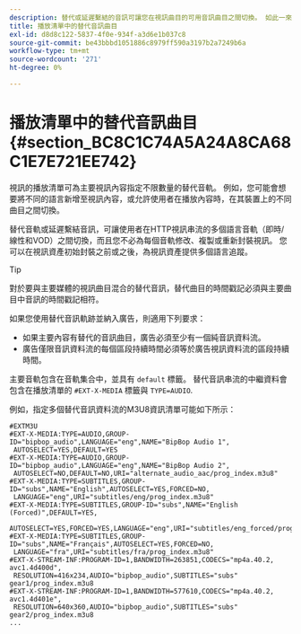 ```yaml
---
description: 替代或延遲繫結的音訊可讓您在視訊曲目的可用音訊曲目之間切換。 如此一來，使用者就能在播放視訊時選取語言追蹤。
title: 播放清單中的替代音訊曲目
exl-id: d8d8c122-5837-4f0e-934f-a3d6e1b037c8
source-git-commit: be43bbbd1051886c8979ff590a3197b2a7249b6a
workflow-type: tm+mt
source-wordcount: '271'
ht-degree: 0%

---
```


# 播放清單中的替代音訊曲目 {#section_BC8C1C74A5A24A8CA68C1E7E721EE742}

視訊的播放清單可為主要視訊內容指定不限數量的替代音軌。 例如，您可能會想要將不同的語言新增至視訊內容，或允許使用者在播放內容時，在其裝置上的不同曲目之間切換。

替代音軌或延遲繫結音訊，可讓使用者在HTTP視訊串流的多個語言音軌（即時/線性和VOD）之間切換，而且您不必為每個音軌修改、複製或重新封裝視訊。 您可以在視訊資產初始封裝之前或之後，為視訊資產提供多個語言追蹤。

>[!TIP]
>
>對於要與主要媒體的視訊曲目混合的替代音訊，替代曲目的時間戳記必須與主要曲目中音訊的時間戳記相符。

如果您使用替代音訊軌跡並納入廣告，則適用下列要求：

* 如果主要內容有替代的音訊曲目，廣告必須至少有一個純音訊資料流。
* 廣告僅限音訊資料流的每個區段持續時間必須等於廣告視訊資料流的區段持續時間。

主要音軌包含在音軌集合中，並具有 `default` 標籤。 替代音訊串流的中繼資料會包含在播放清單的 `#EXT-X-MEDIA` 標籤與 `TYPE=AUDIO`.

例如，指定多個替代音訊資料流的M3U8資訊清單可能如下所示：

```
#EXTM3U 
#EXT-X-MEDIA:TYPE=AUDIO,GROUP-ID="bipbop_audio",LANGUAGE="eng",NAME="BipBop Audio 1", 
 AUTOSELECT=YES,DEFAULT=YES 
#EXT-X-MEDIA:TYPE=AUDIO,GROUP-ID="bipbop_audio",LANGUAGE="eng",NAME="BipBop Audio 2", 
 AUTOSELECT=NO,DEFAULT=NO,URI="alternate_audio_aac/prog_index.m3u8" 
#EXT-X-MEDIA:TYPE=SUBTITLES,GROUP-ID="subs",NAME="English",AUTOSELECT=YES,FORCED=NO, 
 LANGUAGE="eng",URI="subtitles/eng/prog_index.m3u8" 
#EXT-X-MEDIA:TYPE=SUBTITLES,GROUP-ID="subs",NAME="English (Forced)",DEFAULT=YES, 
 AUTOSELECT=YES,FORCED=YES,LANGUAGE="eng",URI="subtitles/eng_forced/prog_index.m3u8" 
#EXT-X-MEDIA:TYPE=SUBTITLES,GROUP-ID="subs",NAME="Français",AUTOSELECT=YES,FORCED=NO, 
 LANGUAGE="fra",URI="subtitles/fra/prog_index.m3u8" 
#EXT-X-STREAM-INF:PROGRAM-ID=1,BANDWIDTH=263851,CODECS="mp4a.40.2, avc1.4d400d", 
 RESOLUTION=416x234,AUDIO="bipbop_audio",SUBTITLES="subs"  
gear1/prog_index.m3u8 
#EXT-X-STREAM-INF:PROGRAM-ID=1,BANDWIDTH=577610,CODECS="mp4a.40.2, avc1.4d401e", 
 RESOLUTION=640x360,AUDIO="bipbop_audio",SUBTITLES="subs" 
gear2/prog_index.m3u8 
... 
```
